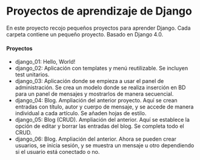 # Proyectos de aprendizaje de Django

En este proyecto recojo pequeños proyectos para aprender Django.
Cada carpeta contiene un pequeño proyecto.
Basado en Django 4.0.

#### Proyectos
- django_01: Hello, World!
- django_02: Aplicación con templates y menú reutilizable. Se incluyen test unitarios.
- django_03: Aplicación donde se empieza a usar el panel de administración. Se crea un modelo donde se realiza inserción en BD para un panel de mensajes y mostrarlos de manera secuencial.
- django_04: Blog. Ampliación del anterior proyecto. Aquí se crean entradas con título, autor y cuerpo de mensaje, y se accede de manera individual a cada artículo. Se añaden hojas de estilo.
- django_05: Blog (CRUD). Ampliación del anterior. Aquí se establece la opción de editar y borrar las entradas del blog. Se completa todo el CRUD.
- django_06: Blog. Ampliación del anterior. Ahora se pueden crear usuarios, se inicia sesión, y se muestra un mensaje u otro dependiendo si el usuario está conectado o no.
